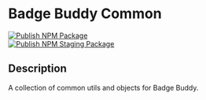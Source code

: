 # Badge Buddy Common

[![Publish NPM Package](https://github.com/solidchain-tech/badge-buddy-common/actions/workflows/publish-npm.yml/badge.svg?branch=main)](https://github.com/solidchain-tech/badge-buddy-common/actions/workflows/publish-npm.yml)<br>
[![Publish NPM Staging Package](https://github.com/solidchain-tech/badge-buddy-common/actions/workflows/publish-npm-staging.yml/badge.svg)](https://github.com/solidchain-tech/badge-buddy-common/actions/workflows/publish-npm-staging.yml)

## Description

A collection of common utils and objects for Badge Buddy.

